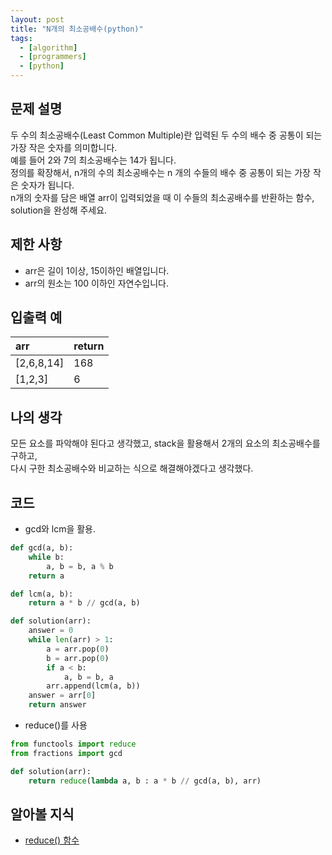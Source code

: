 ```yaml
---
layout: post
title: "N개의 최소공배수(python)"
tags:
  - [algorithm]
  - [programmers]
  - [python]
---
```


## 문제 설명

두 수의 최소공배수(Least Common Multiple)란 입력된 두 수의 배수 중 공통이 되는 가장 작은 숫자를 의미합니다.  
예를 들어 2와 7의 최소공배수는 14가 됩니다.  
정의를 확장해서, n개의 수의 최소공배수는 n 개의 수들의 배수 중 공통이 되는 가장 작은 숫자가 됩니다.  
n개의 숫자를 담은 배열 arr이 입력되었을 때 이 수들의 최소공배수를 반환하는 함수, solution을 완성해 주세요.

## 제한 사항

- arr은 길이 1이상, 15이하인 배열입니다.
- arr의 원소는 100 이하인 자연수입니다.

## 입출력 예

| arr        | return |
| :--------- | :----- |
| [2,6,8,14] | 168    |
| [1,2,3]    | 6      |

## 나의 생각

모든 요소를 파악해야 된다고 생각했고, stack을 활용해서 2개의 요소의 최소공배수를 구하고,  
다시 구한 최소공배수와 비교하는 식으로 해결해야겠다고 생각했다.

## 코드

- gcd와 lcm을 활용.

```python
def gcd(a, b):
    while b:
        a, b = b, a % b
    return a

def lcm(a, b):
    return a * b // gcd(a, b)

def solution(arr):
    answer = 0
    while len(arr) > 1:
        a = arr.pop(0)
        b = arr.pop(0)
        if a < b:
            a, b = b, a
        arr.append(lcm(a, b))
    answer = arr[0]
    return answer
```

- reduce()를 사용

```python
from functools import reduce
from fractions import gcd

def solution(arr):
    return reduce(lambda a, b : a * b // gcd(a, b), arr)
```

## 알아볼 지식

- [reduce() 함수](https://airvw.github.io/python/2020-11-15-reduce/)
